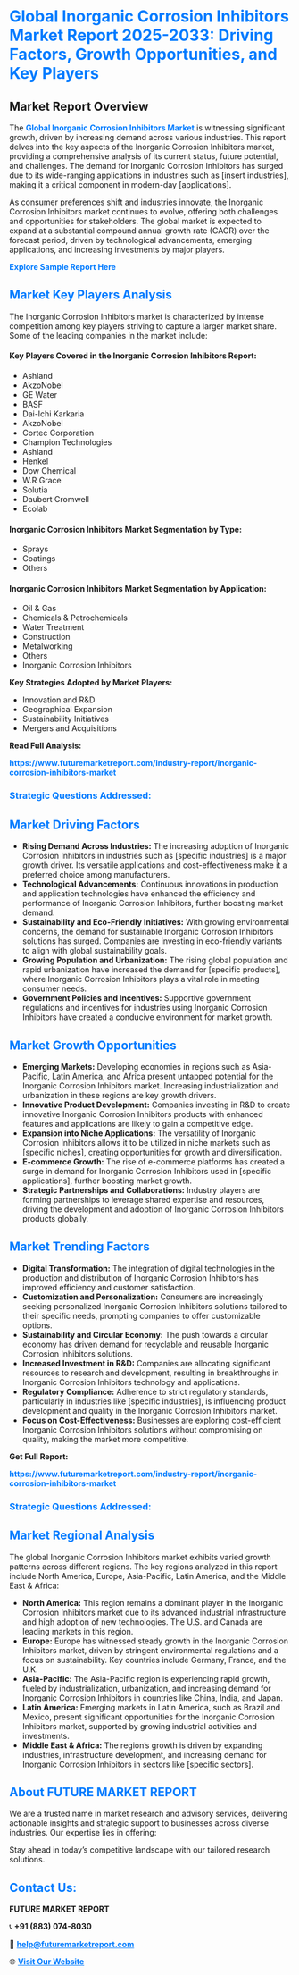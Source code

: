 <h1 style="color: #007BFF;">Global Inorganic Corrosion Inhibitors Market Report 2025-2033: Driving Factors, Growth Opportunities, and Key Players</h1>

<section id="overview">
<h2>Market Report Overview</h2>
<p>The <a href="https://www.futuremarketreport.com/industry-report/inorganic-corrosion-inhibitors-market" style="color: #007BFF; text-decoration: none;"><strong>Global Inorganic Corrosion Inhibitors Market</strong></a> is witnessing significant growth, driven by increasing demand across various industries. This report delves into the key aspects of the Inorganic Corrosion Inhibitors market, providing a comprehensive analysis of its current status, future potential, and challenges. The demand for Inorganic Corrosion Inhibitors has surged due to its wide-ranging applications in industries such as [insert industries], making it a critical component in modern-day [applications].</p>
<p>As consumer preferences shift and industries innovate, the Inorganic Corrosion Inhibitors market continues to evolve, offering both challenges and opportunities for stakeholders. The global market is expected to expand at a substantial compound annual growth rate (CAGR) over the forecast period, driven by technological advancements, emerging applications, and increasing investments by major players.</p>
</section>

<section id="overview">
<p><a href="https://www.futuremarketreport.com/request-sample/reportId=111902" style="color: #007BFF; text-decoration: none;"><strong>Explore Sample Report Here</strong></a></p>
</section>

<section id="key-players">
<h2 style="color: #007BFF;">Market Key Players Analysis</h2>
<p>The Inorganic Corrosion Inhibitors market is characterized by intense competition among key players striving to capture a larger market share. Some of the leading companies in the market include:</p>
<h4>Key Players Covered in the Inorganic Corrosion Inhibitors Report:</h4>
<ul><li>Ashland</li><li>AkzoNobel</li><li>GE Water</li><li>BASF</li><li>Dai-Ichi Karkaria</li><li>AkzoNobel</li><li>Cortec Corporation</li><li>Champion Technologies</li><li>Ashland</li><li>Henkel</li><li>Dow Chemical</li><li>W.R Grace</li><li>Solutia</li><li>Daubert Cromwell</li><li>Ecolab</li></ul>
<h4>Inorganic Corrosion Inhibitors Market Segmentation by Type:</h4>
<ul><li>Sprays</li><li>Coatings</li><li>Others</li></ul>

<h4>Inorganic Corrosion Inhibitors Market Segmentation by Application:</h4>
<ul><li>Oil &amp; Gas</li><li>Chemicals &amp; Petrochemicals</li><li>Water Treatment</li><li>Construction</li><li>Metalworking</li><li>Others</li><li>Inorganic Corrosion Inhibitors</li></ul>
<p><strong>Key Strategies Adopted by Market Players:</strong></p>
<ul>
<li>Innovation and R&D</li>
<li>Geographical Expansion</li>
<li>Sustainability Initiatives</li>
<li>Mergers and Acquisitions</li>
</ul>
</section>

<section>
<p><strong>Read Full Analysis: </strong></p><a href="https://www.futuremarketreport.com/industry-report/inorganic-corrosion-inhibitors-market" style="color: #007BFF; text-decoration: none;"><strong>https://www.futuremarketreport.com/industry-report/inorganic-corrosion-inhibitors-market</strong></a>
<h3 style="color: #007BFF;">Strategic Questions Addressed:</h3>
</section>

<section id="driving-factors">
<h2 style="color: #007BFF;">Market Driving Factors</h2>
<ul>
<li><strong>Rising Demand Across Industries:</strong> The increasing adoption of Inorganic Corrosion Inhibitors in industries such as [specific industries] is a major growth driver. Its versatile applications and cost-effectiveness make it a preferred choice among manufacturers.</li>
<li><strong>Technological Advancements:</strong> Continuous innovations in production and application technologies have enhanced the efficiency and performance of Inorganic Corrosion Inhibitors, further boosting market demand.</li>
<li><strong>Sustainability and Eco-Friendly Initiatives:</strong> With growing environmental concerns, the demand for sustainable Inorganic Corrosion Inhibitors solutions has surged. Companies are investing in eco-friendly variants to align with global sustainability goals.</li>
<li><strong>Growing Population and Urbanization:</strong> The rising global population and rapid urbanization have increased the demand for [specific products], where Inorganic Corrosion Inhibitors plays a vital role in meeting consumer needs.</li>
<li><strong>Government Policies and Incentives:</strong> Supportive government regulations and incentives for industries using Inorganic Corrosion Inhibitors have created a conducive environment for market growth.</li>
</ul>
</section>

<section id="growth-opportunities">
<h2 style="color: #007BFF;">Market Growth Opportunities</h2>
<ul>
<li><strong>Emerging Markets:</strong> Developing economies in regions such as Asia-Pacific, Latin America, and Africa present untapped potential for the Inorganic Corrosion Inhibitors market. Increasing industrialization and urbanization in these regions are key growth drivers.</li>
<li><strong>Innovative Product Development:</strong> Companies investing in R&D to create innovative Inorganic Corrosion Inhibitors products with enhanced features and applications are likely to gain a competitive edge.</li>
<li><strong>Expansion into Niche Applications:</strong> The versatility of Inorganic Corrosion Inhibitors allows it to be utilized in niche markets such as [specific niches], creating opportunities for growth and diversification.</li>
<li><strong>E-commerce Growth:</strong> The rise of e-commerce platforms has created a surge in demand for Inorganic Corrosion Inhibitors used in [specific applications], further boosting market growth.</li>
<li><strong>Strategic Partnerships and Collaborations:</strong> Industry players are forming partnerships to leverage shared expertise and resources, driving the development and adoption of Inorganic Corrosion Inhibitors products globally.</li>
</ul>
</section>

<section id="trending-factors">
<h2 style="color: #007BFF;">Market Trending Factors</h2>
<ul>
<li><strong>Digital Transformation:</strong> The integration of digital technologies in the production and distribution of Inorganic Corrosion Inhibitors has improved efficiency and customer satisfaction.</li>
<li><strong>Customization and Personalization:</strong> Consumers are increasingly seeking personalized Inorganic Corrosion Inhibitors solutions tailored to their specific needs, prompting companies to offer customizable options.</li>
<li><strong>Sustainability and Circular Economy:</strong> The push towards a circular economy has driven demand for recyclable and reusable Inorganic Corrosion Inhibitors solutions.</li>
<li><strong>Increased Investment in R&D:</strong> Companies are allocating significant resources to research and development, resulting in breakthroughs in Inorganic Corrosion Inhibitors technology and applications.</li>
<li><strong>Regulatory Compliance:</strong> Adherence to strict regulatory standards, particularly in industries like [specific industries], is influencing product development and quality in the Inorganic Corrosion Inhibitors market.</li>
<li><strong>Focus on Cost-Effectiveness:</strong> Businesses are exploring cost-efficient Inorganic Corrosion Inhibitors solutions without compromising on quality, making the market more competitive.</li>
</ul>
</section>

<section>
<p><strong>Get Full Report: </strong></p><a href="https://www.futuremarketreport.com/industry-report/inorganic-corrosion-inhibitors-market" style="color: #007BFF; text-decoration: none;"><strong>https://www.futuremarketreport.com/industry-report/inorganic-corrosion-inhibitors-market</strong></a>
<h3 style="color: #007BFF;">Strategic Questions Addressed:</h3>
</section>


<section id="regional-analysis">
<h2 style="color: #007BFF;">Market Regional Analysis</h2>
<p>The global Inorganic Corrosion Inhibitors market exhibits varied growth patterns across different regions. The key regions analyzed in this report include North America, Europe, Asia-Pacific, Latin America, and the Middle East & Africa:</p>
<ul>
<li><strong>North America:</strong> This region remains a dominant player in the Inorganic Corrosion Inhibitors market due to its advanced industrial infrastructure and high adoption of new technologies. The U.S. and Canada are leading markets in this region.</li>
<li><strong>Europe:</strong> Europe has witnessed steady growth in the Inorganic Corrosion Inhibitors market, driven by stringent environmental regulations and a focus on sustainability. Key countries include Germany, France, and the U.K.</li>
<li><strong>Asia-Pacific:</strong> The Asia-Pacific region is experiencing rapid growth, fueled by industrialization, urbanization, and increasing demand for Inorganic Corrosion Inhibitors in countries like China, India, and Japan.</li>
<li><strong>Latin America:</strong> Emerging markets in Latin America, such as Brazil and Mexico, present significant opportunities for the Inorganic Corrosion Inhibitors market, supported by growing industrial activities and investments.</li>
<li><strong>Middle East & Africa:</strong> The region’s growth is driven by expanding industries, infrastructure development, and increasing demand for Inorganic Corrosion Inhibitors in sectors like [specific sectors].</li>
</ul>
</section>

<footer>
<h2 style="color: #007BFF;">About FUTURE MARKET REPORT</h2>
<p>We are a trusted name in market research and advisory services, delivering actionable insights and strategic support to businesses across diverse industries. Our expertise lies in offering:</p>

<p>Stay ahead in today’s competitive landscape with our tailored research solutions.</p>

<h2 style="color: #007BFF;">Contact Us:</h2>
<p><strong>FUTURE MARKET REPORT</strong></p>
<p>📞 <strong>+91 (883) 074-8030</strong></p>
<p>📧 <strong><a href="mailto:help@futuremarketreport.com" style="color: #007BFF;">help@futuremarketreport.com</a></strong></p>
<p>🌐 <strong><a href="https://www.futuremarketreport.com/" style="color: #007BFF;">Visit Our Website</a></strong></p>
</footer>